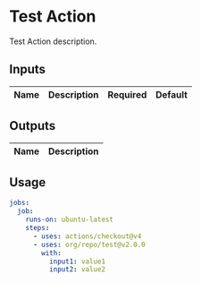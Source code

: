 <!-- Generated by https://github.com/reakaleek/gh-action-readme -->
# <!--name-->Test Action<!--/ name-->
<!--description-->Test Action description.<!--/description-->

## Inputs
<!--  inputs  -->
| Name | Description | Required | Default |
|------|-------------|----------|---------|
<!--/inputs-->

## Outputs
<!--outputs-->
| Name | Description |
|------|-------------|
<!--/outputs-->

## Usage
<!--usage action="org/repo/test" version="env:VERSION"-->
```yaml
jobs:
  job:
    runs-on: ubuntu-latest
    steps:
      - uses: actions/checkout@v4
      - uses: org/repo/test@v2.0.0
        with:
          input1: value1
          input2: value2
```
<!--/usage-->
